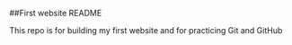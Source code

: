 ##First website README

This repo is for building my first website and for practicing Git and GitHub